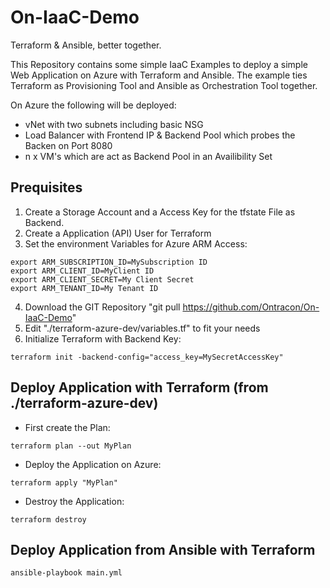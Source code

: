 # On-IaaC-Demo
Terraform &amp; Ansible, better together.

This Repository contains some simple IaaC Examples to deploy a simple Web Application on Azure with Terraform and Ansible. The example ties Terraform as Provisioning Tool and Ansible as Orchestration Tool together.

On Azure the following will be deployed:
* vNet with two subnets including basic NSG
* Load Balancer with Frontend IP & Backend Pool which probes the Backen on Port 8080
* n x VM's which are act as Backend Pool in an Availibility Set

## Prequisites
1. Create a Storage Account and a Access Key for the tfstate File as Backend.
2. Create a Application (API) User for Terraform
3. Set the environment Variables for Azure ARM Access:
```
export ARM_SUBSCRIPTION_ID=MySubscription ID
export ARM_CLIENT_ID=MyClient ID
export ARM_CLIENT_SECRET=My Client Secret
export ARM_TENANT_ID=My Tenant ID
```
4. Download the GIT Repository "git pull https://github.com/Ontracon/On-IaaC-Demo"
5. Edit "./terraform-azure-dev/variables.tf" to fit your needs
6. Initialize Terraform with Backend Key:
```
terraform init -backend-config="access_key=MySecretAccessKey"
```
## Deploy Application with Terraform (from ./terraform-azure-dev)
* First create the Plan:

`terraform plan --out MyPlan`
* Deploy the Application on Azure:

`terraform apply "MyPlan"`
* Destroy the Application:

`terraform destroy`

## Deploy Application from Ansible with Terraform
`ansible-playbook main.yml`
